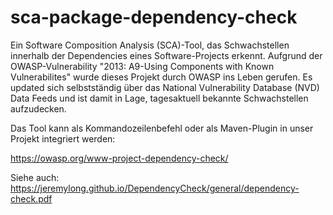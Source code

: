 # sca-package-dependency-check

Ein Software Composition Analysis (SCA)-Tool, das Schwachstellen innerhalb der Dependencies eines Software-Projects erkennt. 
Aufgrund der OWASP-Vulnerability "2013: A9-Using Components with Known Vulnerabilites" wurde dieses Projekt durch OWASP ins Leben gerufen. 
Es updated sich selbstständig über das National Vulnerability Database (NVD) Data Feeds und ist damit in Lage, tagesaktuell bekannte Schwachstellen aufzudecken.
 
Das Tool kann als Kommandozeilenbefehl oder als Maven-Plugin in unser Projekt integriert werden:

https://owasp.org/www-project-dependency-check/

Siehe auch:
https://jeremylong.github.io/DependencyCheck/general/dependency-check.pdf

